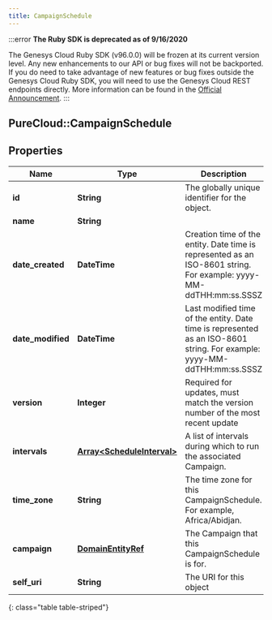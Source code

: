 ```yaml
---
title: CampaignSchedule
---
```


:::error
**The Ruby SDK is deprecated as of 9/16/2020**

The Genesys Cloud Ruby SDK (v96.0.0) will be frozen at its current version level. Any new enhancements to our API or bug fixes will not be backported. If you do need to take advantage of new features or bug fixes outside the Genesys Cloud Ruby SDK, you will need to use the Genesys Cloud REST endpoints directly. More information can be found in the [Official Announcement](https://developer.mypurecloud.com/forum/t/announcement-genesys-cloud-ruby-sdk-end-of-life/8850).
:::


## PureCloud::CampaignSchedule

## Properties

|Name | Type | Description | Notes|
|------------ | ------------- | ------------- | -------------|
| **id** | **String** | The globally unique identifier for the object. | [optional] |
| **name** | **String** |  | [optional] |
| **date_created** | **DateTime** | Creation time of the entity. Date time is represented as an ISO-8601 string. For example: yyyy-MM-ddTHH:mm:ss.SSSZ | [optional] |
| **date_modified** | **DateTime** | Last modified time of the entity. Date time is represented as an ISO-8601 string. For example: yyyy-MM-ddTHH:mm:ss.SSSZ | [optional] |
| **version** | **Integer** | Required for updates, must match the version number of the most recent update | [optional] |
| **intervals** | [**Array&lt;ScheduleInterval&gt;**](ScheduleInterval.html) | A list of intervals during which to run the associated Campaign. | |
| **time_zone** | **String** | The time zone for this CampaignSchedule. For example, Africa/Abidjan. | |
| **campaign** | [**DomainEntityRef**](DomainEntityRef.html) | The Campaign that this CampaignSchedule is for. | |
| **self_uri** | **String** | The URI for this object | [optional] |
{: class="table table-striped"}


